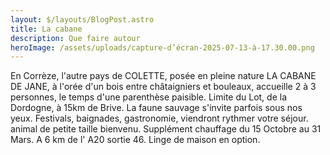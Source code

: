 ```yaml
---
layout: $/layouts/BlogPost.astro
title: La cabane
description: Que faire autour
heroImage: /assets/uploads/capture-d’écran-2025-07-13-à-17.30.00.png
---
```

En Corrèze, l'autre pays de COLETTE, posée en pleine nature LA CABANE DE JANE, à l'orée d'un bois entre châtaigniers et bouleaux,  accueille 2 à 3 personnes, le temps d'une parenthèse paisible. Limite du Lot, de la Dordogne, à 15km de Brive. La faune sauvage s'invite  parfois sous nos yeux. Festivals, baignades, gastronomie,  viendront  rythmer votre séjour.  animal de petite taille bienvenu. Supplément chauffage du 15 Octobre au 31 Mars. A 6 km de l' A20 sortie 46. Linge de maison en option.
